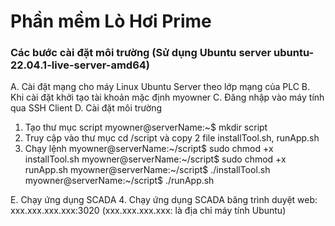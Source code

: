 # Phần mềm Lò Hơi Prime
### Các bước cài đặt môi trường (Sử dụng Ubuntu server ubuntu-22.04.1-live-server-amd64)
A. Cài đặt mạng cho máy Linux Ubuntu Server theo lớp mạng của PLC
B. Khi cài đặt khởi tạo tài khoản mặc định myowner
C. Đăng nhập vào máy tính qua SSH Client
D. Cài đặt môi trường
1. Tạo thư mục script
    myowner@serverName:~$ mkdir script
2. Truy cập vào thư mục cd /script và copy 2 file installTool.sh, runApp.sh
3. Chạy lệnh
    myowner@serverName:~/script$ sudo chmod +x installTool.sh
    myowner@serverName:~/script$ sudo chmod +x runApp.sh
    myowner@serverName:~/script$ ./installTool.sh
    myowner@serverName:~/script$ ./runApp.sh

E. Chạy ứng dụng SCADA
4. Chạy ứng dụng SCADA băng trình duyệt web: xxx.xxx.xxx.xxx:3020  (xxx.xxx.xxx.xxx: là địa chỉ máy tính Ubuntu)
